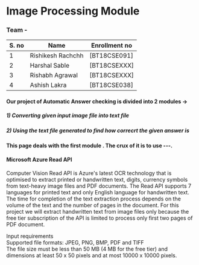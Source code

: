 # Image Processing Module

### Team -

| S. no | Name              | Enrollment no |
| ----- | ----------------- | ------------- |
| 1     | Rishikesh Rachchh | [BT18CSE091]  |
| 2     | Harshal Sable     | [BT18CSEXXX]  |
| 3     | Rishabh Agrawal   | [BT18CSEXXX]  |
| 4     | Ashish Lakra      | [BT18CSE038]  |

#### Our project of Automatic Answer checking is divided into 2 modules ->

##### 1) Converting given input image file into text file

##### 2) Using the text file generated to find how correcrt the given answer is

<b> This page deals with the first module . The crux of it is to use ---. </b>

#### Microsoft Azure Read API
Computer Vision Read API is Azure's latest OCR technology that is optimised to extract printed or handwritten text, digits, currency symbols from text-heavy image files and PDF documents. The Read API supports 7 languages for printed text and only English language for handwritten text. The time for completion of the text extraction process depends on the volume of the text and the number of pages in the document. For this project we will extract handwritten text from image files only because the free tier subscription of the API is limited to process only first two pages of PDF document. 

Input requirements <br>
Supported file formats: JPEG, PNG, BMP, PDF and TIFF <br>
The file size must be less than 50 MB (4 MB for the free tier) and dimensions at least 50 x 50 pixels and at most 10000 x 10000 pixels.


<!-- Document similairty has many aspects . Other than capturing the syntactic similarity we also have to capture the semantic similarity and context and understand that whether
2 given texts (though entirely differnet in words) are same or not .

So we are using the following methods to capture semantic , syntactic and contextual meaning of the texts/documents

#### Words Mover Distance

Word Mover’s Distance targets both semantic and syntactic approach to get similarity between text documents. The WMD distance measures the dissimilarity between two text documents as the
minimum amount of distance that the embedded words of one document need to “travel” to reach the embedded words of another document.[1]

Following the link to the a sample code jupyter notebook to show how WMD works

https://github.com/Jay22519/Automatic-Answer-checker-/blob/main/Language%20Processing/Sample_WMD.ipynb

#### BERT Model

Without any doubt we can say that BERT is magic !!!

“BERT stands for Bidirectional Encoder Representations from Transformers. It is designed to pre-train deep bidirectional representations from unlabeled text by jointly conditioning on both
left and right context. As a result, the pre-trained BERT model can be fine-tuned with just one additional output layer to create state-of-the-art models for a wide range of NLP tasks.”[2]

Now the bi-directionality of the BERT's transformer helps it in learning from context from both sides . That's why it can be used for many tasks such as Question Answering , Predicting
next word , document similairty and many such NLP tasks. We'll use uncased bert model for training our model .
<b>Though we can use the same tokenizer for this task we are finding for better tokenizer which will perform better from scholar point of view </b>

Here is the link for sample jupyter notebook code to show how bert works <b> Yet to add </b>

#### Google's Universal Sentence Encoder (USE)

<b> This is to yet to be updated </b>

#### Further problems to solve

<ol type="1">
  <li>How to overcome document length constraint in BERT</li>
  <li>Find better tokenizer for Bert</li>
  <li>Leveraging the use of WMD</li>
  <li>Add further utility options like spelling correction , keyword finder , length constraint (word limit)</li>
  <li> Solve the problem of negation case </li>
</ol>

[1] ->https://towardsdatascience.com/word-movers-distance-for-text-similarity-7492aeca71b0#:~:text=Word%20Mover's%20Distance%20targets%20both,embedded%20words%20of%20another%20document.
<br>
[2] -> https://www.analyticsvidhya.com/blog/2019/09/demystifying-bert-groundbreaking-nlp-framework/ -->
